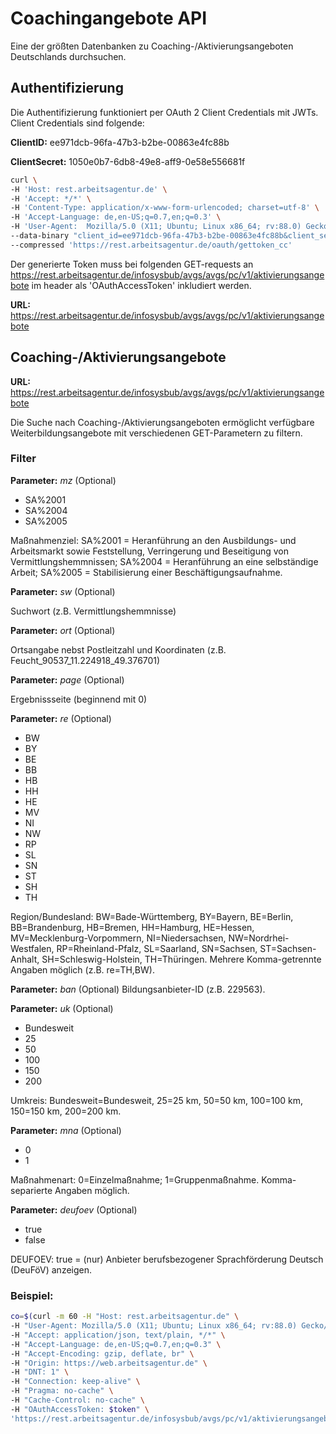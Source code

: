 # Coachingangebote API

Eine der größten Datenbanken zu Coaching-/Aktivierungsangeboten Deutschlands durchsuchen.

## Authentifizierung
Die Authentifizierung funktioniert per OAuth 2 Client Credentials mit JWTs.
Client Credentials sind folgende:

**ClientID:** ee971dcb-96fa-47b3-b2be-00863e4fc88b

**ClientSecret:** 1050e0b7-6db8-49e8-aff9-0e58e556681f

```bash
curl \
-H 'Host: rest.arbeitsagentur.de' \
-H 'Accept: */*' \
-H 'Content-Type: application/x-www-form-urlencoded; charset=utf-8' \
-H 'Accept-Language: de,en-US;q=0.7,en;q=0.3' \
-H 'User-Agent:  Mozilla/5.0 (X11; Ubuntu; Linux x86_64; rv:88.0) Gecko/20100101 Firefox/88.0' \
--data-binary "client_id=ee971dcb-96fa-47b3-b2be-00863e4fc88b&client_secret=1050e0b7-6db8-49e8-aff9-0e58e556681f&grant_type=client_credentials" \
--compressed 'https://rest.arbeitsagentur.de/oauth/gettoken_cc'
```

Der generierte Token muss bei folgenden GET-requests an https://rest.arbeitsagentur.de/infosysbub/avgs/avgs/pc/v1/aktivierungsangebote im header als 'OAuthAccessToken' inkludiert werden.

**URL:** https://rest.arbeitsagentur.de/infosysbub/avgs/avgs/pc/v1/aktivierungsangebote


## Coaching-/Aktivierungsangebote


**URL:** https://rest.arbeitsagentur.de/infosysbub/avgs/avgs/pc/v1/aktivierungsangebote

Die Suche nach Coaching-/Aktivierungsangeboten ermöglicht verfügbare Weiterbildungsangebote mit verschiedenen GET-Parametern zu filtern.


### Filter

**Parameter:** *mz*  (Optional)

- SA%2001
- SA%2004
- SA%2005

Maßnahmenziel: SA%2001 = Heranführung an den Ausbildungs- und Arbeitsmarkt sowie Feststellung, Verringerung und Beseitigung von Vermittlungshemmnissen; SA%2004 = Heranführung an eine selbständige Arbeit; SA%2005 = Stabilisierung einer Beschäftigungsaufnahme.


**Parameter:** *sw*  (Optional)

Suchwort (z.B. Vermittlungshemmnisse)


**Parameter:** *ort*  (Optional)

Ortsangabe nebst Postleitzahl und Koordinaten (z.B. Feucht_90537_11.224918_49.376701)


**Parameter:** *page* (Optional)

Ergebnissseite (beginnend mit 0)


**Parameter:** *re*  (Optional)
- BW
- BY
- BE
- BB
- HB
- HH
- HE
- MV
- NI
- NW
- RP
- SL
- SN
- ST
- SH
- TH

Region/Bundesland: BW=Bade-Württemberg, BY=Bayern, BE=Berlin, BB=Brandenburg, HB=Bremen, HH=Hamburg, HE=Hessen, MV=Mecklenburg-Vorpommern, NI=Niedersachsen, NW=Nordrhei-Westfalen, RP=Rheinland-Pfalz, SL=Saarland, SN=Sachsen, ST=Sachsen-Anhalt, SH=Schleswig-Holstein, TH=Thüringen. Mehrere Komma-getrennte Angaben möglich (z.B. re=TH,BW).


**Parameter:** *ban* (Optional)
Bildungsanbieter-ID (z.B. 229563). 


**Parameter:** *uk* (Optional)
- Bundesweit
- 25
- 50
- 100
- 150
- 200

Umkreis: Bundesweit=Bundesweit, 25=25 km, 50=50 km, 100=100 km, 150=150 km, 200=200 km.


**Parameter:** *mna* (Optional)
- 0
- 1

Maßnahmenart: 0=Einzelmaßnahme; 1=Gruppenmaßnahme. Komma-separierte Angaben möglich.


**Parameter:** *deufoev* (Optional)
- true
- false

DEUFOEV: true = (nur) Anbieter berufsbezogener Sprachförderung Deutsch (DeuFöV) anzeigen.


### Beispiel:

```bash
co=$(curl -m 60 -H "Host: rest.arbeitsagentur.de" \
-H "User-Agent: Mozilla/5.0 (X11; Ubuntu; Linux x86_64; rv:88.0) Gecko/20100101 Firefox/88.0" \
-H "Accept: application/json, text/plain, */*" \
-H "Accept-Language: de,en-US;q=0.7,en;q=0.3" \
-H "Accept-Encoding: gzip, deflate, br" \
-H "Origin: https://web.arbeitsagentur.de" \
-H "DNT: 1" \
-H "Connection: keep-alive" \
-H "Pragma: no-cache" \
-H "Cache-Control: no-cache" \
-H "OAuthAccessToken: $token" \
'https://rest.arbeitsagentur.de/infosysbub/avgs/pc/v1/aktivierungsangebote?mz=SA%2001&uk=Bundesweit&deufoev=false&page=1')
```


